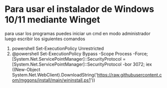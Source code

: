 # Para usar el instalador de Windows 10/11 mediante Winget


para usar los programas puedes iniciar un cmd en modo administrador 
luego escribir los siguientes comandos 

1. powershell Set-ExecutionPolicy Unrestricted
2. @powershell Set-ExecutionPolicy Bypass -Scope Process -Force; [System.Net.ServicePointManager]::SecurityProtocol = [System.Net.ServicePointManager]::SecurityProtocol -bor 3072; iex ((New-Object System.Net.WebClient).DownloadString('https://raw.githubusercontent.com/mggons/install/main/wininstall.ps1'))
